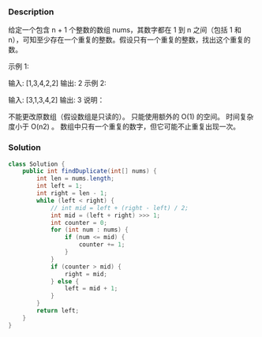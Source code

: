 ### Description
给定一个包含 n + 1 个整数的数组 nums，其数字都在 1 到 n 之间（包括 1 和 n），可知至少存在一个重复的整数。假设只有一个重复的整数，找出这个重复的数。

示例 1:

输入: [1,3,4,2,2]
输出: 2
示例 2:

输入: [3,1,3,4,2]
输出: 3
说明：

不能更改原数组（假设数组是只读的）。
只能使用额外的 O(1) 的空间。
时间复杂度小于 O(n2) 。
数组中只有一个重复的数字，但它可能不止重复出现一次。


### Solution
```java
class Solution {
    public int findDuplicate(int[] nums) {
        int len = nums.length;
        int left = 1;
        int right = len - 1;
        while (left < right) {
            // int mid = left + (right - left) / 2;
            int mid = (left + right) >>> 1;
            int counter = 0;
            for (int num : nums) {
                if (num <= mid) {
                    counter += 1;
                }
            }
            if (counter > mid) {
                right = mid;
            } else {
                left = mid + 1;
            }
        }
        return left;
    }
}
```